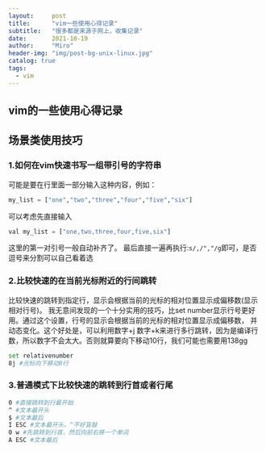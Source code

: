```yaml
---
layout:     post
title:      "vim一些使用心得记录"
subtitle:   "很多都是来源于网上，收集记录"
date:       2021-10-19
author:     "Miro"
header-img: "img/post-bg-unix-linux.jpg"
catalog: true
tags:
  - vim
---
```


## vim的一些使用心得记录
## 场景类使用技巧
### 1.如何在vim快速书写一组带引号的字符串
可能是要在行里面一部分输入这种内容，例如：
```python
my_list = ["one","two","three","four","five","six"]
```
可以考虑先直接输入
```python
val my_list = ["one,two,three,four,five,six"]
```
这里的第一对引号一般自动补齐了。
最后直接一遍再执行:```s/,/","/g```即可，是否逗号来分割可以自己看着选

### 2.比较快速的在当前光标附近的行间跳转
比较快速的跳转到指定行，显示会根据当前的光标的相对位置显示成偏移数(显示相对行号)。
我无意间发现的一个十分实用的技巧，比set number显示行号更好用。通过这个设置，行号的显示会根据当前的光标的相对位置显示成偏移数，
并动态变化。这个好处是，可以利用数字+j 数字+k来进行多行跳转，因为是编译行数，所以数字不会太大。否则就算要向下移动10行，我们可能也需要用138gg
```bash
set relativenumber
8j #光标向下移动8行
```

### 3.普通模式下比较快速的跳转到行首或者行尾
```bash
0 #直接跳转到行最开始
^ #文本最开头
$ #文本最后
I ESC #文本最开头，^不好盲敲
0 w #先跳转到行首，然后向前右移一个单词
A ESC #文本最后
```